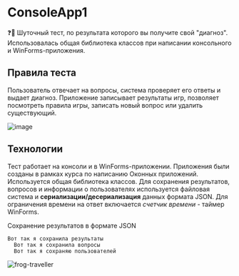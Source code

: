 # ConsoleApp1
❓🙂 Шуточный тест, по результата которого вы получите свой "диагноз". Использовалась общая библиотека классов при написании консольного и WinForms-приложения.

## Правила теста
Пользователь отвечает на вопросы, система проверяет его ответы и выдает диагноз. Приложение записывает результаты игр, позволяет посмотреть правила игры, записать новый вопрос или удалить существующий.

![image](https://github.com/Roksikod/ConsoleApp1/assets/67091333/5183a77a-1516-4220-8629-fca5ea679cd5)


## Технологии
Тест работает на консоли и в WinForms-приложении. 
Приложения были созданы в рамках курса по написанию Оконных приложений.
Используется общая библиотека классов. 
Для сохранения результатов, вопросов и информации о пользователях используется файловая система и **сериализации/десериализация** данных формата JSON.
Для ограничения времени на ответ включается _счетчик времени_ - таймер WinForms.

Сохранение результатов в формате JSON
<pre><code>Вот так я сохранила результаты
  Вот так я сохранила вопросы
  Вот так я сохраняю пользователей
</code></pre>

![frog-traveller](https://github.com/Roksikod/ConsoleApp1/assets/67091333/46737a63-5a86-43f0-8904-01bf1fcbf18f)



